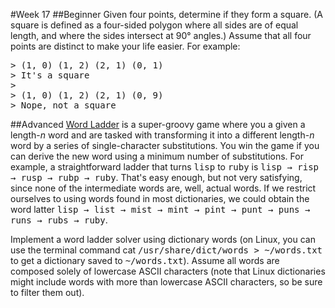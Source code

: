 #Week 17
##Beginner
Given four points, determine if they form a square. (A square is defined as a four-sided polygon where all sides are of equal length, and where the sides intersect at 90° angles.) Assume that all four points are distinct to make your life easier. For example:

<pre>
> (1, 0) (1, 2) (2, 1) (0, 1)
> It's a square
> 
> (1, 0) (1, 2) (2, 1) (0, 9)
> Nope, not a square
</pre>

##Advanced
<a href="http://en.wikipedia.org/wiki/Word_Ladder">Word Ladder</a> is a super-groovy game where you a given a length-<em>n</em> word and are tasked with transforming it into a different length-<em>n</em> word by a series of single-character substitutions. You win the game if you can derive the new word using a minimum number of substitutions. For example, a straightforward ladder that turns <tt>lisp</tt> to <tt>ruby</tt> is <tt>lisp → risp → rusp → rubp → ruby</tt>. That's easy enough, but not very satisfying, since none of the intermediate words are, well, actual words. If we restrict ourselves to using words found in most dictionaries, we could obtain the word latter <tt>lisp → list → mist → mint → pint → punt → puns → runs → rubs → ruby</tt>.

Implement a word ladder solver using dictionary words (on Linux, you can use the terminal command cat <tt>/usr/share/dict/words > ~/words.txt</tt> to get a dictionary saved to <tt>~/words.txt</tt>). Assume all words are composed solely of lowercase ASCII characters (note that Linux dictionaries might include words with more than lowercase ASCII characters, so be sure to filter them out).
